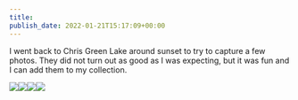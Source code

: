 ```yaml
---
title: 
publish_date: 2022-01-21T15:17:09+00:00
---
```


I went back to Chris Green Lake around sunset to try to capture a few photos. They did not turn out as good as I was expecting, but it was fun and I can add them to my collection.

![](https://lukebouch.com/uploads/2022/582e27c471.jpg)![](https://lukebouch.com/uploads/2022/6c5b4d1c1d.jpg)![](https://lukebouch.com/uploads/2022/4ce988e2c1.jpg)![](https://lukebouch-com.s3.us-west-004.backblazeb2.com/55/784b7f03-e529-4451-b230-ee6cae09061e.png)
